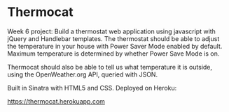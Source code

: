 Thermocat
=================

Week 6 project: Build a thermostat web application using javascript with jQuery and Handlebar templates. The thermostat should be able to adjust the temperature in your house with Power Saver Mode enabled by default. Maximum temperature is determined by whether Power Save Mode is on.

Thermocat should also be able to tell us what temperature it is outside, using the OpenWeather.org API, queried with JSON.

Built in Sinatra with HTML5 and CSS. Deployed on Heroku:

https://thermocat.herokuapp.com 